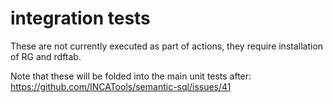 # integration tests

These are not currently executed as part of actions, they require installation of RG and rdftab.

Note that these will be folded into the main unit tests after: https://github.com/INCATools/semantic-sql/issues/41

